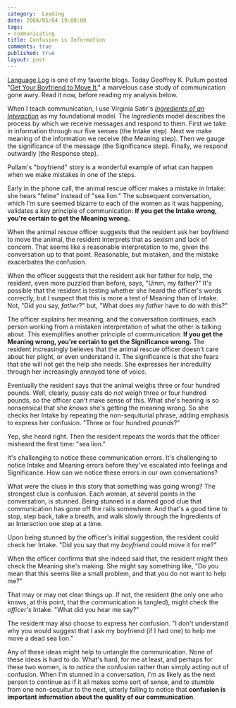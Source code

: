 ```yaml
--- 
category:  Leading
date: 2004/05/04 19:00:00
tags: 
- communicating
title: Confusion is Information
comments: true
published: true
layout: post
---
```


<p>
<a href="http://itre.cis.upenn.edu/~myl/languagelog/">Language Log</a> is one of my favorite blogs.  Today Geoffrey K. Pullum posted "<a href="http://itre.cis.upenn.edu/~myl/languagelog/archives/000851.html">Get Your Boyfriend to Move It</a>," a marvelous case study of communication gone awry.  Read it now, before reading my analysis below. </p>
<p> When I teach communication, I use Virginia Satir's <em>
<a href="http://dhemery.com/articles/untangling_communication/">Ingredients of an Interaction</a>
</em> as my foundational model.  The <em>Ingredients</em> model describes the process by which we receive messages and respond to them.  First we take in information through our five senses (the Intake step).  Next we make meaning of the information we receive (the Meaning step).  Then we gauge the significance of the message (the Significance step).  Finally, we respond outwardly (the Response step). </p>
<p> Pullam's "boyfriend" story is a wonderful example of what can happen when we make mistakes in one of the steps. </p>
<p> Early in the phone call, the animal rescue officer makes a mistake in Intake:  she hears "feline" instead of "sea lion."  The subsequent conversation, which I'm sure seemed bizarre to each of the women as it was happening, validates a key principle of communication: <strong>If you get the Intake wrong, you're certain to get the Meaning wrong.</strong>
</p>
<p> When the animal rescue officer suggests that the resident ask her boyfriend to move the animal, the resident interprets that as sexism and lack of concern.  That seems like a reasonable interpretation to me, given the conversation up to that point.  Reasonable, but mistaken, and the mistake exacerbates the confusion. </p>
<p> When the officer suggests that the resident ask her father for help, the resident, even more puzzled than before, says, "Umm, my father?"  It's possible that the resident is testing whether she heard the officer's words correctly, but I suspect that this is more a test of Meaning than of Intake.  Not, "Did you say, <em>father</em>?" but, "What does my <em>father</em> have to do with this?" </p>
<p> The officer explains her meaning, and the conversation continues, each person working from a mistaken interpretation of what the other is talking about.  This exemplifies another principle of communication: <strong>If you get the Meaning wrong, you're certain to get the Significance wrong.</strong>  The resident increasingly believes that the animal rescue officer doesn't care about her plight, or even understand it.  The significance is that she fears that she will not get the help she needs.  She expresses her incredulity through her increasingly annoyed tone of voice. </p>
<p> Eventually the resident says that the animal weighs three or four hundred pounds.  Well, clearly, pussy cats do <em>not</em> weigh three or four hundred pounds, so the officer can't make sense of this.  What she's hearing is so nonsensical that she <em>knows</em> she's getting the meaning wrong.  So she checks her Intake by repeating the non-sequiturial phrase, adding emphasis to express her confusion.  "Three or four hundred <em>pounds</em>?" </p>
<p> Yep, she heard right.  Then the resident repeats the words that the officer misheard the first time: "sea lion." </p>
<p> It's challenging to notice these communication errors.  It's challenging to notice Intake and Meaning errors before they've escalated into feelings and Significance.  How can we notice these errors in our own conversations? </p>
<p> What were the clues in this story that something was going wrong?  The strongest clue is confusion.  Each woman, at several points in the conversation, is stunned.  Being stunned is a darned good clue that communication has gone off the rails somewhere.  And that's a good time to stop, step back, take a breath, and walk slowly through the Ingredients of an Interaction one step at a time. </p>
<p> Upon being stunned by the officer's initial suggestion, the resident could check her Intake.  "Did you say that my <em>boyfriend</em> could move it for me?" </p>
<p> When the officer confirms that she indeed said that, the resident might then check the Meaning she's making.  She might say something like, "Do you mean that this seems like a small problem, and that you do not want to help me?" </p>
<p> That may or may not clear things up.  If not, the resident (the only one who knows, at this point, that the communication is tangled), might check the <em>officer's</em> Intake.  "What did you hear me say?" </p>
<p> The resident may also choose to express her confusion.  "I don't understand why you would suggest that I ask my boyfriend (if I had one) to help me move a dead sea lion." </p>
<p> Any of these ideas might help to untangle the communication.  None of these ideas is hard to do.  What's hard, for me at least, and perhaps for these two women, is to <em>notice</em> the confusion rather than simply acting out of confusion.  When I'm stunned in a conversation, I'm as likely as the next person to continue as if it all makes some sort of sense, and to stumble from one non-sequitur to the next, utterly failing to notice that <strong>confusion is important information about the quality of our communication</strong>. </p>
